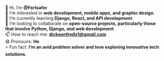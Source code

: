 👋 Hi, I’m **@Ferlsafer**  
👀 I’m interested in **web development, mobile apps, and graphic design**.  
🌱 I’m currently learning **Django, React, and API development**.  
💞️ I’m looking to collaborate on **open-source projects, particularly those that involve Python, Django, and web development**.  
📫 How to reach me: **[dicksonfredy1@gmail.com](mailto:dicksonfredy1@gmail.com)**  
😄 Pronouns: **He**  
⚡ Fun fact: **I’m an avid problem solver and love exploring innovative tech solutions.**
<!---
Ferlsafer/Ferlsafer is a ✨ special ✨ repository because its `README.md` (this file) appears on your GitHub profile.
You can click the Preview link to take a look at your changes.
--->
